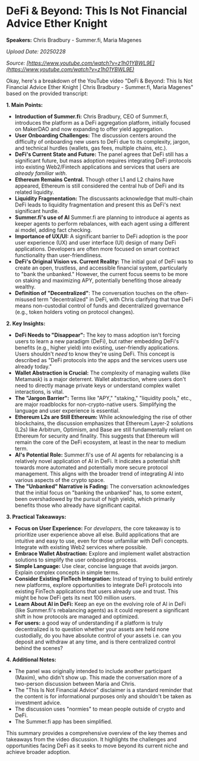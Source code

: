 # DeFi & Beyond: This Is Not Financial Advice Ether Knight

**Speakers:** Chris Bradbury - Summer.fi, Maria Magenes


*Upload Date: 20250228*

*Source: [https://www.youtube.com/watch?v=z1h01YBWL9E](https://www.youtube.com/watch?v=z1h01YBWL9E)*

Okay, here's a breakdown of the YouTube video "DeFi & Beyond: This Is Not Financial Advice Ether Knight | Chris Bradbury - Summer.fi, Maria Magenes" based on the provided transcript:

**1. Main Points:**

*   **Introduction of Summer.fi:** Chris Bradbury, CEO of Summer.fi, introduces the platform as a DeFi aggregation platform, initially focused on MakerDAO and now expanding to offer yield aggregation.
*   **User Onboarding Challenges:**  The discussion centers around the difficulty of onboarding new users to DeFi due to its complexity, jargon, and technical hurdles (wallets, gas fees, multiple chains, etc.).
*   **DeFi's Current State and Future:** The panel agrees that DeFi still has a significant future, but mass adoption requires integrating DeFi protocols into existing Web2/Fintech applications and services that users are *already familiar with*.
*	**Ethereum Remains Central.** Though other L1 and L2 chains have appeared, Ethereum is still considered the central hub of DeFi and its related liquidity.
*	**Liquidity Fragmentation:** The discussants acknowledge that multi-chain DeFi leads to liquidity fragmentation and present this as DeFi's next significant hurdle.
*	**Summer.fi's use of AI** Summer.fi are planning to introduce ai agents as keeper agents to perform rebalances, with each agent using a different ai model, adding fact checking.
*   **Importance of UX/UI:**  A significant barrier to DeFi adoption is the poor user experience (UX) and user interface (UI) design of many DeFi applications.  Developers are often more focused on smart contract functionality than user-friendliness.
*   **DeFi's Original Vision vs. Current Reality:**  The initial goal of DeFi was to create an open, trustless, and accessible financial system, particularly to "bank the unbanked."  However, the current focus seems to be more on staking and maximizing APY, potentially benefiting those already wealthy.
*   **Definition of "Decentralized"**:  The conversation touches on the often-misused term "decentralized" in DeFi, with Chris clarifying that true DeFi means non-custodial control of funds and decentralized governance (e.g., token holders voting on protocol changes).

**2. Key Insights:**

*   **DeFi Needs to "Disappear":**  The key to mass adoption isn't forcing users to learn a new paradigm (DeFi), but rather embedding DeFi's benefits (e.g., higher yield) into existing, user-friendly applications.  Users shouldn't *need* to know they're using DeFi. This concept is described as "DeFi protocols into the apps and the services users use already today."
*   **Wallet Abstraction is Crucial:** The complexity of managing wallets (like Metamask) is a major deterrent.  Wallet abstraction, where users don't need to directly manage private keys or understand complex wallet interactions, is vital.
*   **The "Jargon Barrier":**  Terms like "APY," "staking," "liquidity pools," etc., are major roadblocks for non-crypto-native users.  Simplifying the language and user experience is essential.
*   **Ethereum L2s are Still Ethereum:**  While acknowledging the rise of other blockchains, the discussion emphasizes that Ethereum Layer-2 solutions (L2s) like Arbitrum, Optimism, and Base are still fundamentally reliant on Ethereum for security and finality.  This suggests that Ethereum will remain the core of the DeFi ecosystem, at least in the near to medium term.
*   **AI's Potential Role:** Summer.fi's use of AI agents for rebalancing is a relatively novel application of AI in DeFi. It indicates a potential shift towards more automated and potentially more secure protocol management. This aligns with the broader trend of integrating AI into various aspects of the crypto space.
*   **The "Unbanked" Narrative is Fading:** The conversation acknowledges that the initial focus on "banking the unbanked" has, to some extent, been overshadowed by the pursuit of high yields, which primarily benefits those who already have significant capital.

**3. Practical Takeaways:**

*   **Focus on User Experience:**  For *developers*, the core takeaway is to prioritize user experience above all else.  Build applications that are intuitive and easy to use, even for those unfamiliar with DeFi concepts.  Integrate with existing Web2 services where possible.
*   **Embrace Wallet Abstraction:**  Explore and implement wallet abstraction solutions to simplify the user onboarding process.
*   **Simple Language:**  Use clear, concise language that avoids jargon.  Explain complex concepts in simple terms.
*   **Consider Existing FinTech Integration:**  Instead of trying to build entirely new platforms, explore opportunities to integrate DeFi protocols into existing FinTech applications that users already use and trust. This might be how DeFi gets its next 100 million users.
*   **Learn About AI in DeFi:** Keep an eye on the evolving role of AI in DeFi (like Summer.fi's rebalancing agents) as it could represent a significant shift in how protocols are managed and optimized.
*   **For users:** a good way of understanding if a platform is truly decentralized is to question whether your assets are held none custodially, do you have absolute control of your assets i.e. can you deposit and withdraw at any time, and is there centralized control behind the scenes?

**4. Additional Notes:**

*   The panel was originally intended to include another participant (Maxim), who didn't show up. This made the conversation more of a two-person discussion between Maria and Chris.
*   The "This Is Not Financial Advice" disclaimer is a standard reminder that the content is for informational purposes only and shouldn't be taken as investment advice.
* The discussion uses "normies" to mean people outside of crypto and DeFi.
* The Summer.fi app has been simplified.

This summary provides a comprehensive overview of the key themes and takeaways from the video discussion.  It highlights the challenges and opportunities facing DeFi as it seeks to move beyond its current niche and achieve broader adoption.